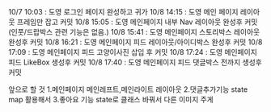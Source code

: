 10/7 10:03 : 도영 로그인 페이지 완성하고 귀가
10/8 14:15 : 도영 메인 페이지 레이아웃 프레임만 잡고 커밋
10/8 15:05 : 도영 메인페이지 내부 Nav 레이아웃 완성후 커밋 (인풋/드랍박스 관련 기능은 없음.)
10/8 15:41 : 도영 메인페이지 스토리박스 레이아웃 완성후 커밋
10/8 16:21 : 도영 메인페이지 피드 레이아웃/아이디박스 완성후 커밋
10/8 17:09 : 도영 메인페이지 피드 고양이사진 삽입 후 커밋
10/8 17:24 : 도영 메인페이지 피드 LikeBox 생성후 커밋
10/8 17:40 : 도영 메인페이지 피드 댓글박스 전까지 생성후 커밋

앞으로 할 것 1.메인페이지 메인레프트,메인라이트 레이아웃 2.댓글추가기능 state map 활용해서 3.좋아요 기능 state로 클래스 바꿔서 다른 이미지 주게
